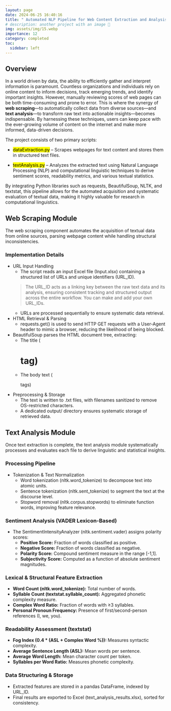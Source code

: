```yaml
---
layout: page
date: 2024-06-25 16:40:16
title: " Automated NLP Pipeline for Web Content Extraction and Analysis"
# description: another project with an image 🎉
img: assets/img/15.webp
importance: 12
category: completed
toc:
  sidebar: left
---
```

## Overview

In a world driven by data, the ability to efficiently gather and interpret information is paramount. Countless organizations and individuals rely on online content to inform decisions, track emerging trends, and identify important insights. However, manually reviewing scores of web pages can be both time-consuming and prone to error. This is where the synergy of **web scraping**—to automatically collect data from diverse sources—and **text analysis**—to transform raw text into actionable insights—becomes indispensable. By harnessing these techniques, users can keep pace with the ever-growing volume of content on the internet and make more informed, data-driven decisions.


The project consists of two primary scripts:

- <mark>dataExtraction.py</mark> – Scrapes webpages for text content and stores them in structured text files.


- <mark>textAnalysis.py</mark> – Analyzes the extracted text using Natural Language Processing (NLP) and computational linguistic techniques to derive sentiment scores, readability metrics, and various textual statistics.


By integrating Python libraries such as requests, BeautifulSoup, NLTK, and textstat, this pipeline allows for the automated acquisition and systematic evaluation of textual data, making it highly valuable for research in computational linguistics.

## Web Scraping Module
 The web scraping component automates the acquisition of textual data from online sources, parsing webpage content while handling structural inconsistencies.

### Implementation Details
- URL Input Handling
   - The script reads an input Excel file (Input.xlsx) containing a structured list of URLs and unique identifiers (URL_ID).
   >The URL_ID acts as a linking key between the raw text data and its analysis, ensuring consistent tracking and structured output across the entire workflow. You can make and add your own URL_IDs.
    - URLs are processed sequentially to ensure systematic data retrieval.
- HTML Retrieval & Parsing
   - requests.get() is used to send HTTP GET requests with a User-Agent header to mimic a browser, reducing the likelihood of being blocked.
- BeautifulSoup parses the HTML document tree, extracting:
    - The title (<h1> tag)
    - The body text (<p> tags)
- Preprocessing & Storage
    - The text is written to .txt files, with filenames sanitized to remove OS-restricted characters.
    - A dedicated output/ directory ensures systematic storage of retrieved data.


## Text Analysis Module 
Once text extraction is complete, the text analysis module systematically processes and evaluates each file to derive linguistic and statistical insights.

### Processing Pipeline
- Tokenization & Text Normalization
    - Word tokenization (nltk.word_tokenize) to decompose text into atomic units.
    - Sentence tokenization (nltk.sent_tokenize) to segment the text at the discourse level.
    - Stopword removal (nltk.corpus.stopwords) to eliminate function words, improving feature relevance.

### Sentiment Analysis (VADER Lexicon-Based)
- The SentimentIntensityAnalyzer (nltk.sentiment.vader) assigns polarity scores:
    - **Positive Score:** Fraction of words classified as positive.
    - **Negative Score:** Fraction of words classified as negative.
    - **Polarity Score:** Compound sentiment measure in the range [-1,1].
    - **Subjectivity Score:** Computed as a function of absolute sentiment magnitudes.


### Lexical & Structural Feature Extraction
- **Word Count (nltk.word_tokenize):** Total number of words.
- **Syllable Count (textstat.syllable_count):** Aggregated phonetic complexity measure.
- **Complex Word Ratio:** Fraction of words with ≥3 syllables.
- **Personal Pronoun Frequency:** Presence of first/second-person references (I, we, you).

### Readability Assessment (textstat)
- **Fog Index (0.4 * (ASL + Complex Word %)):** Measures syntactic complexity.
- **Average Sentence Length (ASL):** Mean words per sentence.
- **Average Word Length:** Mean character count per token.
- **Syllables per Word Ratio:** Measures phonetic complexity.

### Data Structuring & Storage
- Extracted features are stored in a pandas DataFrame, indexed by URL_ID.
- Final results are exported to Excel (text_analysis_results.xlsx), sorted for consistency.